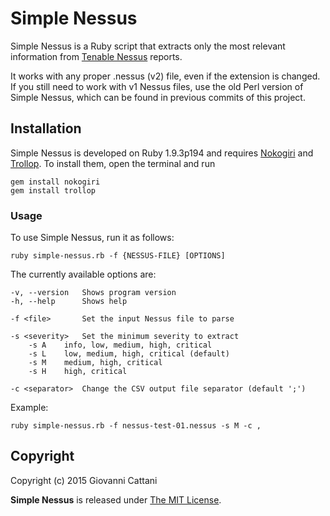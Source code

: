# Simple Nessus

Simple Nessus is a Ruby script that extracts only the most relevant information from [Tenable Nessus](http://www.tenable.com/products/nessus) reports.

It works with any proper .nessus (v2) file, even if the extension is changed. If you still need to work with v1 Nessus files, use the old Perl version of Simple Nessus, which can be found in previous commits of this project.


## Installation

Simple Nessus is developed on Ruby 1.9.3p194 and requires [Nokogiri](http://www.nokogiri.org/) and [Trollop](https://rubygems.org/gems/trollop). To install them, open the terminal and run

	gem install nokogiri
	gem install trollop


### Usage

To use Simple Nessus, run it as follows:

	ruby simple-nessus.rb -f {NESSUS-FILE} [OPTIONS]

The currently available options are:

	-v, --version 	Shows program version
	-h, --help 		Shows help

	-f <file> 		Set the input Nessus file to parse

	-s <severity> 	Set the minimum severity to extract
		-s A 	info, low, medium, high, critical
		-s L 	low, medium, high, critical (default)
		-s M 	medium, high, critical
		-s H 	high, critical

	-c <separator> 	Change the CSV output file separator (default ';')


Example:

	ruby simple-nessus.rb -f nessus-test-01.nessus -s M -c ,
	

## Copyright

Copyright (c) 2015 Giovanni Cattani

**Simple Nessus** is released under [The MIT License](http://www.opensource.org/licenses/mit-license.php).